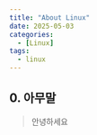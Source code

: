 ```yaml
---
title: "About Linux"
date: 2025-05-03
categories:
  - [Linux]
tags:
  - linux
---
```


## 0. 아무말
> 안녕하세요